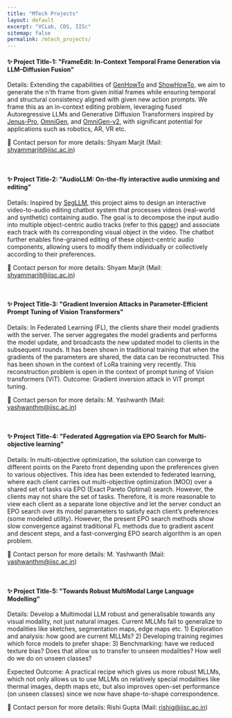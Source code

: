 ```yaml
---
title: "MTech Projects"
layout: default
excerpt: "VCLab, CDS, IISc"
sitemap: false
permalink: /mtech_projects/
---
```



#### ✨ Project Title-1: "FrameEdit: In-Context Temporal Frame Generation via LLM–Diffusion Fusion"
Details: Extending the capabilities of [GenHowTo](https://arxiv.org/abs/2312.07322) and [ShowHowTo](https://arxiv.org/abs/2412.01987), we aim to generate the n’th frame from given initial frames while ensuring temporal and structural consistency aligned with given new action prompts. We frame this as an in-context editing problem, leveraging fused Autoregressive LLMs and Generative Diffusion Transformers inspired by [Jenus-Pro](https://arxiv.org/abs/2501.17811), [OmniGen](https://arxiv.org/abs/2409.11340), and [OmniGen-v2](https://arxiv.org/abs/2506.18871), with significant potential for applications such as robotics, AR, VR etc.

🔗 Contact person for more details: Shyam Marjit (Mail: <a href="mailto:shyam.marjit@iisc.ac.in">shyammarjit@iisc.ac.in</a>)

<br>

#### ✨ Project Title-2: "AudioLLM: On-the-fly interactive audio unmixing and editing"
Details: Inspired by [SegLLM](https://berkeley-hipie.github.io/segllm.github.io/), this project aims to design an interactive video-to-audio editing chatbot system that processes videos (real-world and synthetic) containing audio. The goal is to decompose the input audio into multiple object-centric audio tracks (refer to this [paper](https://arxiv.org/abs/2506.20995)) and associate each track with its corresponding visual object in the video. The chatbot further enables fine-grained editing of these object-centric audio components, allowing users to modify them individually or collectively according to their preferences.


🔗 Contact person for more details: Shyam Marjit (Mail: <a href="mailto:shyam.marjit@iisc.ac.in">shyammarjit@iisc.ac.in</a>)


<br>

#### ✨ Project Title-3: "Gradient Inversion Attacks in Parameter-Efficient Prompt Tuning of Vision Transformers"
Details: In Federated Learning (FL), the clients share their model gradients with the server. The server aggregates the model gradients and performs the model update, and broadcasts the new updated model to clients in the subsequent rounds. It has been shown in traditional training that when the gradients of the parameters are shared, the data can be reconstructed. This has been shown in the context of LoRa training very recently. This reconstruction problem is open in the context of prompt tuning of Vision transformers (ViT).
Outcome: Gradient inversion attack in ViT prompt tuning.

🔗 Contact person for more details: M. Yashwanth (Mail: <a href="mailto:yashwanthm@iisc.ac.in">yashwanthm@iisc.ac.in</a>)

<br>

#### ✨ Project Title-4: "Federated Aggregation via EPO Search for Multi-objective learning"
Details: In multi-objective optimization, the solution can converge to different points on the Pareto front depending upon the preferences given to various objectives. This idea has been extended to federated learning, where each client carries out multi-objective optimization (MOO) over a shared set of tasks via EPO (Exact Pareto Optimal) search. However, the clients may not share the set of tasks. Therefore, it is more reasonable to view each client as a separate lone objective and let the server conduct an EPO search over its model parameters to satisfy each client’s preferences (some modeled utility). However, the present EPO search methods show slow convergence against traditional FL methods due to gradient ascent and descent steps, and a fast-converging EPO search algorithm is an open problem.

🔗 Contact person for more details: M. Yashwanth (Mail: <a href="mailto:yashwanthm@iisc.ac.in">yashwanthm@iisc.ac.in</a>)

<br>

#### ✨ Project Title-5: "Towards Robust MultiModal Large Language Modelling"
Details: Develop a Multimodal LLM robust and generalisable towards any visual modality, not just natural images. Current MLLMs fail to generalize to modalities like sketches, segmentation maps, edge maps etc. 1) Exploration and analysis: how good are current MLLMs? 2) Developing training regimes which force models to prefer shape:  3) Benchmarking: have we reduced texture bias? Does that allow us to transfer to unseen modalities? How well do we do on unseen classes?

Expected Outcome: A practical recipe which gives us more robust MLLMs, which not only allows us to use MLLMs on relatively special modalities like thermal images, depth maps etc, but also improves open-set performance (on unseen classes) since we now have shape-to-shape correspondence.

🔗 Contact person for more details: Rishi Gupta (Mail: <a href="mailto:shyam.marjit@iisc.ac.in">rishig@iisc.ac.in</a>)


<br>
